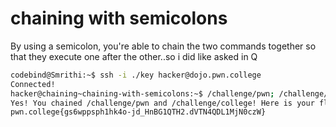 # chaining with semicolons

 By using a semicolon, you're able to chain the two commands together so that they execute one after the other..so i did like asked in Q
 ``` bash
codebind@Smrithi:~$ ssh -i ./key hacker@dojo.pwn.college
Connected!
hacker@chaining~chaining-with-semicolons:~$ /challenge/pwn; /challenge/college
Yes! You chained /challenge/pwn and /challenge/college! Here is your flag:
pwn.college{gs6wppsph1hk4o-jd_HnBG1QTH2.dVTN4QDL1MjN0czW}
```
